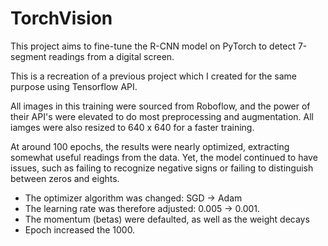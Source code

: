 # TorchVision
This project aims to fine-tune the R-CNN model on PyTorch to detect 7-segment readings from a digital screen.

This is a recreation of a previous project which I created for the same purpose using Tensorflow API.

All images in this training were sourced from Roboflow, and the power of their API's were elevated to do most preprocessing and augmentation. All iamges were also 
resized to 640 x 640 for a faster training.

At around 100 epochs, the results were nearly optimized, extracting somewhat useful readings from the data. Yet, the model continued to have issues, such as 
failing to recognize negative signs or failing to distinguish between zeros and eights.

- The optimizer algorithm was changed: SGD -> Adam
- The learning rate was therefore adjusted: 0.005 -> 0.001.
- The momentum (betas) were defaulted, as well as the weight decays
- Epoch increased the 1000.